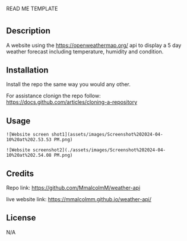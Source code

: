 READ ME TEMPLATE 

# <Your-Project-Title>

## Description

A website using the https://openweathermap.org/ api to display a 5 day weather forecast including temperature, humidity and condition. 



## Installation

Install the repo the same way you would any other.

For assistance clonign the repo follow: https://docs.github.com/articles/cloning-a-repository
## Usage

    ![Website screen shot1](assets/images/Screenshot%202024-04-10%20at%202.53.53 PM.png)

    ![Website screenshot2](./assets/images/Screenshot%202024-04-10%20at%202.54.08 PM.png)

## Credits

Repo link: https://github.com/MmalcolmM/weather-api

live website link: https://mmalcolmm.github.io/weather-api/



## License

N/A

